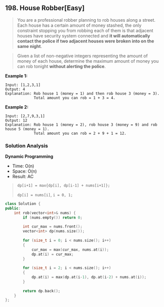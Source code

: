 ## 198. House Robber[Easy]

>   You  are a professional robber planning to rob houses along a street. Each  house has a certain amount of money stashed, the only constraint  stopping you from robbing each of them is that adjacent houses have  security system connected and **it will automatically contact the police if two adjacent houses were broken into on the same night**.

>   Given a list of non-negative integers representing the amount of  money of each house, determine the maximum amount of money you can rob  tonight **without alerting the police**.

**Example 1:**

```
Input: [1,2,3,1]
Output: 4
Explanation: Rob house 1 (money = 1) and then rob house 3 (money = 3).
             Total amount you can rob = 1 + 3 = 4.
```

**Example 2:**

```
Input: [2,7,9,3,1]
Output: 12
Explanation: Rob house 1 (money = 2), rob house 3 (money = 9) and rob house 5 (money = 1).
             Total amount you can rob = 2 + 9 + 1 = 12.
```

### Solution Analysis
**Dynamic Programming**

-   Time: O(n)
-   Space: O(n)
-   Result: AC

>   `dp[i+1] = max{dp[i], dp[i-1] + nums[i+1]};`
>
>   `dp[i] = nums[i]`, `i = 0, 1;`

```c++
class Solution {
public:
    int rob(vector<int>& nums) {  
        if (nums.empty()) return 0;
        
        int cur_max = nums.front();
        vector<int> dp(nums.size());        
        
        for (size_t i = 0; i < nums.size(); i++)
        {
            cur_max = max(cur_max, nums.at(i));
            dp.at(i) = cur_max;
        }
        
        for (size_t i = 2; i < nums.size(); i++)
        {
            dp.at(i) = max(dp.at(i-1), dp.at(i-2) + nums.at(i));
        }
        
        return dp.back();        
    }
};
```

